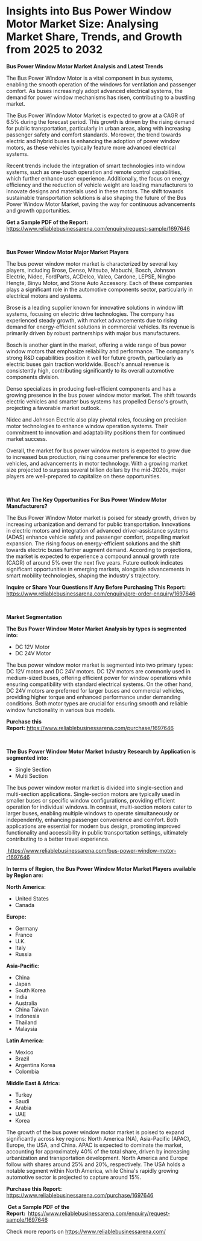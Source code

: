 <p><h1>Insights into Bus Power Window Motor Market Size: Analysing Market Share, Trends, and Growth from 2025 to 2032</h1></p><p><strong>Bus Power Window Motor Market Analysis and Latest Trends</strong></p>
<p><p>The Bus Power Window Motor is a vital component in bus systems, enabling the smooth operation of the windows for ventilation and passenger comfort. As buses increasingly adopt advanced electrical systems, the demand for power window mechanisms has risen, contributing to a bustling market.</p><p>The Bus Power Window Motor Market is expected to grow at a CAGR of 6.5% during the forecast period. This growth is driven by the rising demand for public transportation, particularly in urban areas, along with increasing passenger safety and comfort standards. Moreover, the trend towards electric and hybrid buses is enhancing the adoption of power window motors, as these vehicles typically feature more advanced electrical systems.</p><p>Recent trends include the integration of smart technologies into window systems, such as one-touch operation and remote control capabilities, which further enhance user experience. Additionally, the focus on energy efficiency and the reduction of vehicle weight are leading manufacturers to innovate designs and materials used in these motors. The shift towards sustainable transportation solutions is also shaping the future of the Bus Power Window Motor Market, paving the way for continuous advancements and growth opportunities.</p></p>
<p><strong>Get a Sample PDF of the Report:&nbsp;</strong> <a href="https://www.reliablebusinessarena.com/enquiry/request-sample/1697646?utm_campaign=2383&utm_medium=2&utm_source=Github&utm_content=ia&utm_term=24032025&utm_id=bus-power-window-motor">https://www.reliablebusinessarena.com/enquiry/request-sample/1697646</a></p>
<p>&nbsp;</p>
<p><strong>Bus Power Window Motor Major Market Players</strong></p>
<p><p>The bus power window motor market is characterized by several key players, including Brose, Denso, Mitsuba, Mabuchi, Bosch, Johnson Electric, Nidec, FordParts, ACDelco, Valeo, Cardone, LEPSE, Ningbo Hengte, Binyu Motor, and Stone Auto Accessory. Each of these companies plays a significant role in the automotive components sector, particularly in electrical motors and systems.</p><p>Brose is a leading supplier known for innovative solutions in window lift systems, focusing on electric drive technologies. The company has experienced steady growth, with market advancements due to rising demand for energy-efficient solutions in commercial vehicles. Its revenue is primarily driven by robust partnerships with major bus manufacturers.</p><p>Bosch is another giant in the market, offering a wide range of bus power window motors that emphasize reliability and performance. The company's strong R&D capabilities position it well for future growth, particularly as electric buses gain traction worldwide. Bosch's annual revenue is consistently high, contributing significantly to its overall automotive components division.</p><p>Denso specializes in producing fuel-efficient components and has a growing presence in the bus power window motor market. The shift towards electric vehicles and smarter bus systems has propelled Denso's growth, projecting a favorable market outlook.</p><p>Nidec and Johnson Electric also play pivotal roles, focusing on precision motor technologies to enhance window operation systems. Their commitment to innovation and adaptability positions them for continued market success.</p><p>Overall, the market for bus power window motors is expected to grow due to increased bus production, rising consumer preference for electric vehicles, and advancements in motor technology. With a growing market size projected to surpass several billion dollars by the mid-2020s, major players are well-prepared to capitalize on these opportunities.</p></p>
<p>&nbsp;</p>
<p><strong>What Are The Key Opportunities For Bus Power Window Motor Manufacturers?</strong></p>
<p><p>The Bus Power Window Motor market is poised for steady growth, driven by increasing urbanization and demand for public transportation. Innovations in electric motors and integration of advanced driver-assistance systems (ADAS) enhance vehicle safety and passenger comfort, propelling market expansion. The rising focus on energy-efficient solutions and the shift towards electric buses further augment demand. According to projections, the market is expected to experience a compound annual growth rate (CAGR) of around 5% over the next five years. Future outlook indicates significant opportunities in emerging markets, alongside advancements in smart mobility technologies, shaping the industry's trajectory.</p></p>
<p><strong>Inquire or Share Your Questions If Any Before Purchasing This Report:</strong> <a href="https://www.reliablebusinessarena.com/enquiry/pre-order-enquiry/1697646?utm_campaign=2383&utm_medium=2&utm_source=Github&utm_content=ia&utm_term=24032025&utm_id=bus-power-window-motor">https://www.reliablebusinessarena.com/enquiry/pre-order-enquiry/1697646</a></p>
<p>&nbsp;</p>
<p><strong>Market Segmentation</strong></p>
<p><strong>The Bus Power Window Motor Market Analysis by types is segmented into:</strong></p>
<p><ul><li>DC 12V Motor</li><li>DC 24V Motor</li></ul></p>
<p><p>The bus power window motor market is segmented into two primary types: DC 12V motors and DC 24V motors. DC 12V motors are commonly used in medium-sized buses, offering efficient power for window operations while ensuring compatibility with standard electrical systems. On the other hand, DC 24V motors are preferred for larger buses and commercial vehicles, providing higher torque and enhanced performance under demanding conditions. Both motor types are crucial for ensuring smooth and reliable window functionality in various bus models.</p></p>
<p><strong>Purchase this Report:&nbsp;</strong><a href="https://www.reliablebusinessarena.com/purchase/1697646?utm_campaign=2383&utm_medium=2&utm_source=Github&utm_content=ia&utm_term=24032025&utm_id=bus-power-window-motor">https://www.reliablebusinessarena.com/purchase/1697646</a></p>
<p>&nbsp;</p>
<p><strong>The Bus Power Window Motor Market Industry Research by Application is segmented into:</strong></p>
<p><ul><li>Single Section</li><li>Multi Section</li></ul></p>
<p><p>The bus power window motor market is divided into single-section and multi-section applications. Single-section motors are typically used in smaller buses or specific window configurations, providing efficient operation for individual windows. In contrast, multi-section motors cater to larger buses, enabling multiple windows to operate simultaneously or independently, enhancing passenger convenience and comfort. Both applications are essential for modern bus design, promoting improved functionality and accessibility in public transportation settings, ultimately contributing to a better travel experience.</p></p>
<p><a href="https://www.reliablebusinessarena.com/bus-power-window-motor-r1697646?utm_campaign=2383&utm_medium=2&utm_source=Github&utm_content=ia&utm_term=24032025&utm_id=bus-power-window-motor">&nbsp;https://www.reliablebusinessarena.com/bus-power-window-motor-r1697646</a></p>
<p><strong>In terms of Region, the Bus Power Window Motor Market Players available by Region are:</strong></p>
<p>
    <p> <strong> North America: </strong>
        <ul>
            <li>United States</li>
            <li>Canada</li>
        </ul>
        </p> 
    <p> <strong> Europe: </strong>
        <ul>
            <li>Germany</li>
            <li>France</li>
            <li>U.K.</li>
            <li>Italy</li>
            <li>Russia</li>
        </ul>
        </p> 
    <p> <strong> Asia-Pacific: </strong>
        <ul>
            <li>China</li>
            <li>Japan</li>
            <li>South Korea</li>
            <li>India</li>
            <li>Australia</li>
            <li>China Taiwan</li>
            <li>Indonesia</li>
            <li>Thailand</li>
            <li>Malaysia</li>
        </ul>
        </p> 
    <p> <strong> Latin America: </strong>
        <ul>
            <li>Mexico</li>
            <li>Brazil</li>
            <li>Argentina Korea</li>
            <li>Colombia</li>
        </ul>
        </p> 
    <p> <strong> Middle East & Africa: </strong>
        <ul>
            <li>Turkey</li>
            <li>Saudi</li>
            <li>Arabia</li>
            <li>UAE</li>
            <li>Korea</li>
        </ul>
    </p>
    </p>
<p><p>The growth of the bus power window motor market is poised to expand significantly across key regions: North America (NA), Asia-Pacific (APAC), Europe, the USA, and China. APAC is expected to dominate the market, accounting for approximately 40% of the total share, driven by increasing urbanization and transportation development. North America and Europe follow with shares around 25% and 20%, respectively. The USA holds a notable segment within North America, while China's rapidly growing automotive sector is projected to capture around 15%.</p></p>
<p><strong>Purchase this Report: </strong><a href="https://www.reliablebusinessarena.com/purchase/1697646?utm_campaign=2383&utm_medium=2&utm_source=Github&utm_content=ia&utm_term=24032025&utm_id=bus-power-window-motor">https://www.reliablebusinessarena.com/purchase/1697646</a></p>
<p>&nbsp;<strong>Get a Sample PDF of the Report:&nbsp;&nbsp;</strong><a href="https://www.reliablebusinessarena.com/enquiry/request-sample/1697646?utm_campaign=2383&utm_medium=2&utm_source=Github&utm_content=ia&utm_term=24032025&utm_id=bus-power-window-motor">https://www.reliablebusinessarena.com/enquiry/request-sample/1697646</a></p>
<p><strong></strong></p>
<p>Check more reports on <a href="https://www.reliablebusinessarena.com/?utm_campaign=2383&utm_medium=2&utm_source=Github&utm_content=ia&utm_term=24032025&utm_id=bus-power-window-motor">https://www.reliablebusinessarena.com/</a></p>